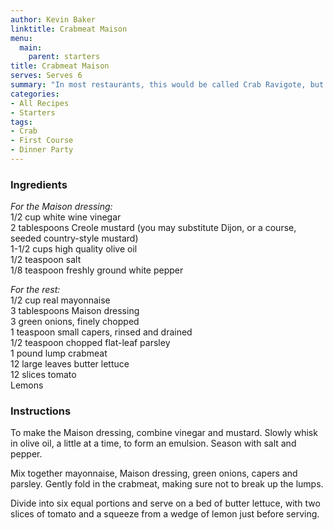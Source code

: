 ```yaml
---
author: Kevin Baker
linktitle: Crabmeat Maison
menu:
  main:
    parent: starters
title: Crabmeat Maison
serves: Serves 6
summary: "In most restaurants, this would be called Crab Ravigote, but Galatoire's of New Orleans (long accustomed to doing things their own way) already has another recipe called by that name. In any case, it's wonderful."
categories:
- All Recipes
- Starters
tags: 
- Crab
- First Course
- Dinner Party
---
```

### Ingredients

<div class="ingredient-list">

*For the Maison dressing:*  
1/2 cup white wine vinegar  
2 tablespoons Creole mustard (you may substitute Dijon, or a course, seeded country-style mustard)  
1-1/2 cups high quality olive oil  
1/2 teaspoon salt  
1/8 teaspoon freshly ground white pepper  

*For the rest:*  
1/2 cup real mayonnaise  
3 tablespoons Maison dressing  
3 green onions, finely chopped  
1 teaspoon small capers, rinsed and drained  
1/2 teaspoon chopped flat-leaf parsley  
1 pound lump crabmeat  
12 large leaves butter lettuce  
12 slices tomato  
Lemons  

</div>

### Instructions

To make the Maison dressing, combine vinegar and mustard. Slowly whisk in olive oil, a little at a time, to form an emulsion. Season with salt and pepper.

Mix together mayonnaise, Maison dressing, green onions, capers and parsley. Gently fold in the crabmeat, making sure not to break up the lumps.

Divide into six equal portions and serve on a bed of butter lettuce, with two slices of tomato and a squeeze from a wedge of lemon just before serving.